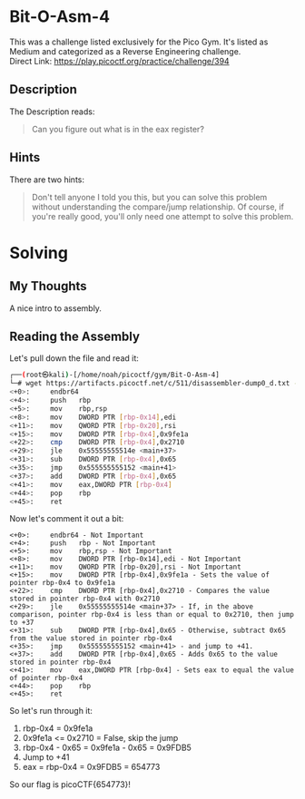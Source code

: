 # Bit-O-Asm-4
This was a challenge listed exclusively for the Pico Gym.  It's listed as Medium and categorized as a Reverse Engineering challenge.  
Direct Link:  https://play.picoctf.org/practice/challenge/394

## Description
The Description reads:
> Can you figure out what is in the eax register?

## Hints
There are two hints:
> Don't tell anyone I told you this, but you can solve this problem without understanding the compare/jump relationship.
> Of course, if you're really good, you'll only need one attempt to solve this problem.

# Solving
## My Thoughts
A nice intro to assembly.

## Reading the Assembly
Let's pull down the file and read it:

``` bash
┌──(root㉿kali)-[/home/noah/picoctf/gym/Bit-O-Asm-4]
└─# wget https://artifacts.picoctf.net/c/511/disassembler-dump0_d.txt -q; cat *
<+0>:     endbr64
<+4>:     push   rbp
<+5>:     mov    rbp,rsp
<+8>:     mov    DWORD PTR [rbp-0x14],edi
<+11>:    mov    QWORD PTR [rbp-0x20],rsi
<+15>:    mov    DWORD PTR [rbp-0x4],0x9fe1a
<+22>:    cmp    DWORD PTR [rbp-0x4],0x2710
<+29>:    jle    0x55555555514e <main+37>
<+31>:    sub    DWORD PTR [rbp-0x4],0x65
<+35>:    jmp    0x555555555152 <main+41>
<+37>:    add    DWORD PTR [rbp-0x4],0x65
<+41>:    mov    eax,DWORD PTR [rbp-0x4]
<+44>:    pop    rbp
<+45>:    ret
```

Now let's comment it out a bit:

```
<+0>:     endbr64 - Not Important
<+4>:     push   rbp - Not Important
<+5>:     mov    rbp,rsp - Not Important
<+8>:     mov    DWORD PTR [rbp-0x14],edi - Not Important
<+11>:    mov    QWORD PTR [rbp-0x20],rsi - Not Important
<+15>:    mov    DWORD PTR [rbp-0x4],0x9fe1a - Sets the value of pointer rbp-0x4 to 0x9fe1a
<+22>:    cmp    DWORD PTR [rbp-0x4],0x2710 - Compares the value stored in pointer rbp-0x4 with 0x2710
<+29>:    jle    0x55555555514e <main+37> - If, in the above comparison, pointer rbp-0x4 is less than or equal to 0x2710, then jump to +37
<+31>:    sub    DWORD PTR [rbp-0x4],0x65 - Otherwise, subtract 0x65 from the value stored in pointer rbp-0x4
<+35>:    jmp    0x555555555152 <main+41> - and jump to +41.
<+37>:    add    DWORD PTR [rbp-0x4],0x65 - Adds 0x65 to the value stored in pointer rbp-0x4
<+41>:    mov    eax,DWORD PTR [rbp-0x4] - Sets eax to equal the value of pointer rbp-0x4
<+44>:    pop    rbp
<+45>:    ret
```

So let's run through it:

1. rbp-0x4 = 0x9fe1a
2. 0x9fe1a <= 0x2710 = False, skip the jump
3. rbp-0x4 - 0x65 = 0x9fe1a - 0x65 = 0x9FDB5
4. Jump to +41
5. eax = rbp-0x4 = 0x9FDB5 = 654773

So our flag is picoCTF{654773}!
